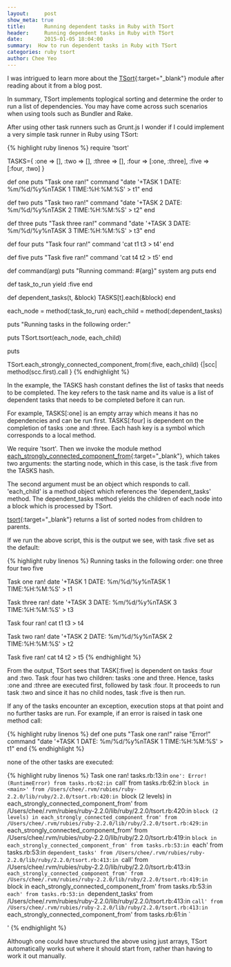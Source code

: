 ```yaml
---
layout:     post
show_meta: true
title:      Running dependent tasks in Ruby with TSort
header:     Running dependent tasks in Ruby with TSort
date:       2015-01-05 18:04:00
summary:  How to run dependent tasks in Ruby with TSort
categories: ruby tsort
author: Chee Yeo
---
```


I was intrigued to learn more about the [TSort](http://www.ruby-doc.org/stdlib-2.1.2/libdoc/tsort/rdoc/TSort.html){:target="_blank"} module after reading about it from a blog post.

In summary, TSort implements toplogical sorting and determine the order to run a list of dependencies. You may have come across such scenarios when using tools such as Bundler
and Rake.

After using other task runners such as Grunt.js I wonder if I could implement
a very simple task runner in Ruby using TSort:

{% highlight ruby linenos %}
require 'tsort'

TASKS={
  :one => [],
  :two => [],
  :three => [],
  :four => [:one, :three],
  :five => [:four, :two]
}

def one
  puts "Task one ran!"
  command "date '+TASK 1 DATE: %m/%d/%y%nTASK 1 TIME:%H:%M:%S' > t1"
end

def two
  puts "Task two ran!"
  command "date '+TASK 2 DATE: %m/%d/%y%nTASK 2 TIME:%H:%M:%S' > t2"
end

def three
  puts "Task three ran!"
  command "date '+TASK 3 DATE: %m/%d/%y%nTASK 3 TIME:%H:%M:%S' > t3"
end

def four
  puts "Task four ran!"
  command 'cat t1 t3 > t4'
end

def five
  puts "Task five ran!"
  command 'cat t4 t2 > t5'
end

def command(arg)
  puts "Running command: #{arg}"
  system arg
  puts
end

def task_to_run
  yield :five
end

def dependent_tasks(t, &block)
  TASKS[t].each(&block)
end

each_node = method(:task_to_run)
each_child = method(:dependent_tasks)

puts "Running tasks in the following order:"

puts TSort.tsort(each_node, each_child)

puts

TSort.each_strongly_connected_component_from(:five, each_child) {|scc|
  method(scc.first).call
}
{% endhighlight %}

In the example, the TASKS hash constant defines the list of tasks that needs to be
completed. The key refers to the task name and its value is a list of dependent
tasks that needs to be completed before it can run.

For example, TASKS[:one] is an empty array which means it has no dependencies
and can be run first. TASKS[:four] is dependent on the completion of tasks :one
and :three. Each hash key is a symbol which corresponds to a local method.

We require 'tsort'. Then we invoke the module method [each_strongly_connected_component_from](http://www.ruby-doc.org/stdlib-2.1.2/libdoc/tsort/rdoc/TSort.html#method-c-each_strongly_connected_component_from){:target="_blank"}, which takes two arguments:
the starting node, which in this case, is the task :five from the TASKS hash.

The second argument must be an object which responds to call. 'each_child' is a method object
which references the 'dependent_tasks' method. The dependent_tasks method yields
the children of each node into a block which is processed by TSort.

[tsort](http://www.ruby-doc.org/stdlib-2.1.2/libdoc/tsort/rdoc/TSort.html#method-i-tsort){:target="_blank"} returns a list of sorted nodes from children to parents.

If we run the above script, this is the output we see, with task :five set as the default:

{% highlight ruby linenos %}
Running tasks in the following order:
one
three
four
two
five

Task one ran!
date '+TASK 1 DATE: %m/%d/%y%nTASK 1 TIME:%H:%M:%S' > t1

Task three ran!
date '+TASK 3 DATE: %m/%d/%y%nTASK 3 TIME:%H:%M:%S' > t3

Task four ran!
cat t1 t3 > t4

Task two ran!
date '+TASK 2 DATE: %m/%d/%y%nTASK 2 TIME:%H:%M:%S' > t2

Task five ran!
cat t4 t2 > t5
{% endhighlight %}

From the output, TSort sees that TASK[:five] is dependent on tasks :four and :two.
Task :four has two children: tasks :one and three. Hence, tasks :one and :three
are executed first, followed by task :four. It proceeds to run task :two and since
it has no child nodes, task :five is then run.

If any of the tasks encounter an exception, execution stops at that point
and no further tasks are run. For example, if an error is raised in task one method
call:

{% highlight ruby linenos %}
def one
  puts "Task one ran!"
  raise "Error!"
  command "date '+TASK 1 DATE: %m/%d/%y%nTASK 1 TIME:%H:%M:%S' > t1"
end
{% endhighlight %}

none of the other tasks are executed:

{% highlight ruby linenos %}
Task one ran!
tasks.rb:13:in `one': Error! (RuntimeError)
  from tasks.rb:62:in `call'
  from tasks.rb:62:in `block in <main>'
  from /Users/chee/.rvm/rubies/ruby-2.2.0/lib/ruby/2.2.0/tsort.rb:420:in `block (2 levels) in each_strongly_connected_component_from'
  from /Users/chee/.rvm/rubies/ruby-2.2.0/lib/ruby/2.2.0/tsort.rb:420:in `block (2 levels) in each_strongly_connected_component_from'
  from /Users/chee/.rvm/rubies/ruby-2.2.0/lib/ruby/2.2.0/tsort.rb:429:in `each_strongly_connected_component_from'
  from /Users/chee/.rvm/rubies/ruby-2.2.0/lib/ruby/2.2.0/tsort.rb:419:in `block in each_strongly_connected_component_from'
  from tasks.rb:53:in `each'
  from tasks.rb:53:in `dependent_tasks'
  from /Users/chee/.rvm/rubies/ruby-2.2.0/lib/ruby/2.2.0/tsort.rb:413:in `call'
  from /Users/chee/.rvm/rubies/ruby-2.2.0/lib/ruby/2.2.0/tsort.rb:413:in `each_strongly_connected_component_from'
  from /Users/chee/.rvm/rubies/ruby-2.2.0/lib/ruby/2.2.0/tsort.rb:419:in `block in each_strongly_connected_component_from'
  from tasks.rb:53:in `each'
  from tasks.rb:53:in `dependent_tasks'
  from /Users/chee/.rvm/rubies/ruby-2.2.0/lib/ruby/2.2.0/tsort.rb:413:in `call'
  from /Users/chee/.rvm/rubies/ruby-2.2.0/lib/ruby/2.2.0/tsort.rb:413:in `each_strongly_connected_component_from'
  from tasks.rb:61:in `<main>'
{% endhighlight %}

Although one could have structured the above using just arrays, TSort automatically
works out where it should start from, rather than having to work it out manually.

